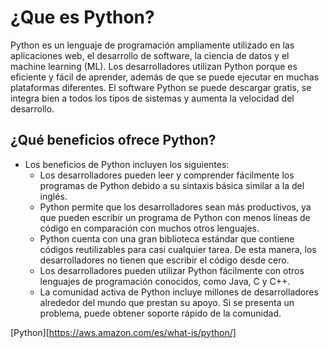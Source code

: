 # **¿Que es Python?**
 Python es un lenguaje de programación ampliamente utilizado en las aplicaciones web, el desarrollo de software, la ciencia de datos y el machine learning (ML). Los desarrolladores utilizan Python porque es eficiente y fácil de aprender, además de que se puede ejecutar en muchas plataformas diferentes. El software Python se puede descargar gratis, se integra bien a todos los tipos de sistemas y aumenta la velocidad del desarrollo.
## **¿Qué beneficios ofrece Python?**
- Los beneficios de Python incluyen los siguientes:
    - Los desarrolladores pueden leer y comprender fácilmente los programas de Python debido a su sintaxis básica similar a la del inglés. 
    - Python permite que los desarrolladores sean más productivos, ya que pueden escribir un programa de Python con menos líneas de código en comparación con muchos otros lenguajes.
    - Python cuenta con una gran biblioteca estándar que contiene códigos reutilizables para casi cualquier tarea. De esta manera, los desarrolladores no tienen que escribir el código desde cero.
    - Los desarrolladores pueden utilizar Python fácilmente con otros lenguajes de programación conocidos, como Java, C y C++.
    - La comunidad activa de Python incluye millones de desarrolladores alrededor del mundo que prestan su apoyo. Si se presenta un problema, puede obtener soporte rápido de la comunidad.

[Python][https://aws.amazon.com/es/what-is/python/]